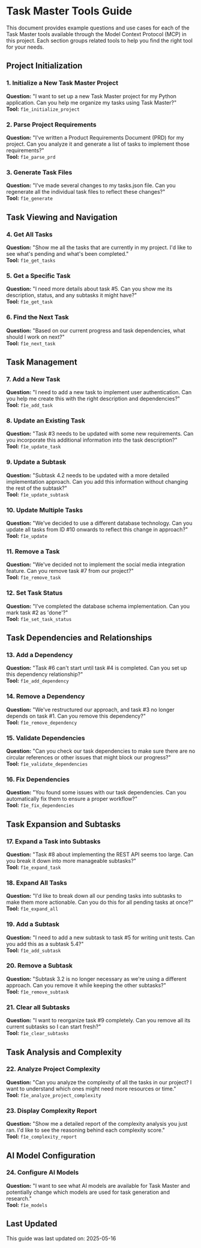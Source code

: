 # Task Master Tools Guide

This document provides example questions and use cases for each of the Task Master tools available through the Model Context Protocol (MCP) in this project. Each section groups related tools to help you find the right tool for your needs.

## Project Initialization

### 1. Initialize a New Task Master Project
**Question:** "I want to set up a new Task Master project for my Python application. Can you help me organize my tasks using Task Master?"  
**Tool:** `f1e_initialize_project`

### 2. Parse Project Requirements
**Question:** "I've written a Product Requirements Document (PRD) for my project. Can you analyze it and generate a list of tasks to implement those requirements?"  
**Tool:** `f1e_parse_prd`

### 3. Generate Task Files
**Question:** "I've made several changes to my tasks.json file. Can you regenerate all the individual task files to reflect these changes?"  
**Tool:** `f1e_generate`

## Task Viewing and Navigation

### 4. Get All Tasks
**Question:** "Show me all the tasks that are currently in my project. I'd like to see what's pending and what's been completed."  
**Tool:** `f1e_get_tasks`

### 5. Get a Specific Task
**Question:** "I need more details about task #5. Can you show me its description, status, and any subtasks it might have?"  
**Tool:** `f1e_get_task`

### 6. Find the Next Task
**Question:** "Based on our current progress and task dependencies, what should I work on next?"  
**Tool:** `f1e_next_task`

## Task Management

### 7. Add a New Task
**Question:** "I need to add a new task to implement user authentication. Can you help me create this with the right description and dependencies?"  
**Tool:** `f1e_add_task`

### 8. Update an Existing Task
**Question:** "Task #3 needs to be updated with some new requirements. Can you incorporate this additional information into the task description?"  
**Tool:** `f1e_update_task`

### 9. Update a Subtask
**Question:** "Subtask 4.2 needs to be updated with a more detailed implementation approach. Can you add this information without changing the rest of the subtask?"  
**Tool:** `f1e_update_subtask`

### 10. Update Multiple Tasks
**Question:** "We've decided to use a different database technology. Can you update all tasks from ID #10 onwards to reflect this change in approach?"  
**Tool:** `f1e_update`

### 11. Remove a Task
**Question:** "We've decided not to implement the social media integration feature. Can you remove task #7 from our project?"  
**Tool:** `f1e_remove_task`

### 12. Set Task Status
**Question:** "I've completed the database schema implementation. Can you mark task #2 as 'done'?"  
**Tool:** `f1e_set_task_status`

## Task Dependencies and Relationships

### 13. Add a Dependency
**Question:** "Task #6 can't start until task #4 is completed. Can you set up this dependency relationship?"  
**Tool:** `f1e_add_dependency`

### 14. Remove a Dependency
**Question:** "We've restructured our approach, and task #3 no longer depends on task #1. Can you remove this dependency?"  
**Tool:** `f1e_remove_dependency`

### 15. Validate Dependencies
**Question:** "Can you check our task dependencies to make sure there are no circular references or other issues that might block our progress?"  
**Tool:** `f1e_validate_dependencies`

### 16. Fix Dependencies
**Question:** "You found some issues with our task dependencies. Can you automatically fix them to ensure a proper workflow?"  
**Tool:** `f1e_fix_dependencies`

## Task Expansion and Subtasks

### 17. Expand a Task into Subtasks
**Question:** "Task #8 about implementing the REST API seems too large. Can you break it down into more manageable subtasks?"  
**Tool:** `f1e_expand_task`

### 18. Expand All Tasks
**Question:** "I'd like to break down all our pending tasks into subtasks to make them more actionable. Can you do this for all pending tasks at once?"  
**Tool:** `f1e_expand_all`

### 19. Add a Subtask
**Question:** "I need to add a new subtask to task #5 for writing unit tests. Can you add this as a subtask 5.4?"  
**Tool:** `f1e_add_subtask`

### 20. Remove a Subtask
**Question:** "Subtask 3.2 is no longer necessary as we're using a different approach. Can you remove it while keeping the other subtasks?"  
**Tool:** `f1e_remove_subtask`

### 21. Clear all Subtasks
**Question:** "I want to reorganize task #9 completely. Can you remove all its current subtasks so I can start fresh?"  
**Tool:** `f1e_clear_subtasks`

## Task Analysis and Complexity

### 22. Analyze Project Complexity
**Question:** "Can you analyze the complexity of all the tasks in our project? I want to understand which ones might need more resources or time."  
**Tool:** `f1e_analyze_project_complexity`

### 23. Display Complexity Report
**Question:** "Show me a detailed report of the complexity analysis you just ran. I'd like to see the reasoning behind each complexity score."  
**Tool:** `f1e_complexity_report`

## AI Model Configuration

### 24. Configure AI Models
**Question:** "I want to see what AI models are available for Task Master and potentially change which models are used for task generation and research."  
**Tool:** `f1e_models`

## Last Updated

This guide was last updated on: 2025-05-16
